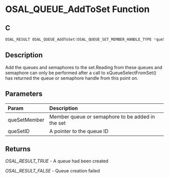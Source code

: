 # OSAL_QUEUE_AddToSet Function

## C

```c
OSAL_RESULT OSAL_QUEUE_AddToSet(OSAL_QUEUE_SET_MEMBER_HANDLE_TYPE *queSetMember, OSAL_QUEUE_SET_HANDLE_TYPE *queSetID);
```

## Description

 Add the queues and semaphores to the set.Reading from these queues and semaphore can
	 only be performed after a call to xQueueSelectFromSet() has
 returned the queue or semaphore handle from this point on.

## Parameters

| Param | Description |
|:----- |:----------- |
| queSetMember | Member queue or semaphore to be added in the set |
| queSetID | A pointer to the queue ID  

## Returns

*OSAL_RESULT_TRUE* - A queue had been created

*OSAL_RESULT_FALSE* - Queue creation failed


